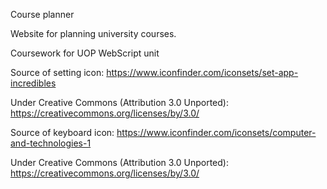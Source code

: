 Course planner

Website for planning university courses.

Coursework for UOP WebScript unit


Source of setting icon: https://www.iconfinder.com/iconsets/set-app-incredibles

Under Creative Commons (Attribution 3.0 Unported): https://creativecommons.org/licenses/by/3.0/

Source of keyboard icon: https://www.iconfinder.com/iconsets/computer-and-technologies-1


Under Creative Commons (Attribution 3.0 Unported): https://creativecommons.org/licenses/by/3.0/
